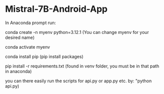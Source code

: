 # Mistral-7B-Android-App
In Anaconda prompt run: 

conda create -n myenv python=3.12.1 (You can change myenv for your desired name)

conda activate myenv

conda install pip (pip install packages)

pip install -r requirements.txt (found in venv folder, you must be in that path in anaconda)

you can there easily run the scripts for api.py or app.py etc. by: "python api.py)






